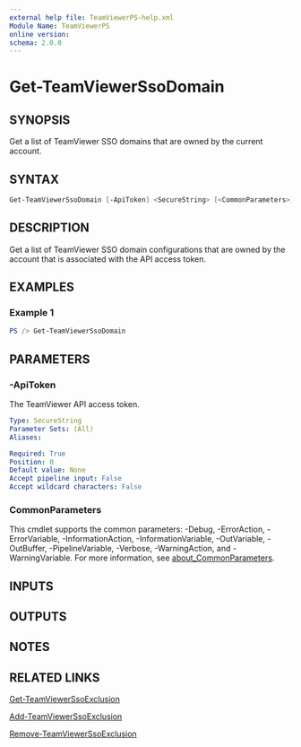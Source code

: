 ```yaml
---
external help file: TeamViewerPS-help.xml
Module Name: TeamViewerPS
online version:
schema: 2.0.0
---
```


# Get-TeamViewerSsoDomain

## SYNOPSIS

Get a list of TeamViewer SSO domains that are owned by the current account.

## SYNTAX

```powershell
Get-TeamViewerSsoDomain [-ApiToken] <SecureString> [<CommonParameters>]
```

## DESCRIPTION

Get a list of TeamViewer SSO domain configurations that are owned by the
account that is associated with the API access token.

## EXAMPLES

### Example 1

```powershell
PS /> Get-TeamViewerSsoDomain
```

## PARAMETERS

### -ApiToken

The TeamViewer API access token.

```yaml
Type: SecureString
Parameter Sets: (All)
Aliases:

Required: True
Position: 0
Default value: None
Accept pipeline input: False
Accept wildcard characters: False
```

### CommonParameters

This cmdlet supports the common parameters: -Debug, -ErrorAction, -ErrorVariable, -InformationAction, -InformationVariable, -OutVariable, -OutBuffer, -PipelineVariable, -Verbose, -WarningAction, and -WarningVariable. For more information, see [about_CommonParameters](http://go.microsoft.com/fwlink/?LinkID=113216).

## INPUTS

## OUTPUTS

## NOTES

## RELATED LINKS

[Get-TeamViewerSsoExclusion](Get-TeamViewerSsoExclusion.md)

[Add-TeamViewerSsoExclusion](Add-TeamViewerSsoExclusion.md)

[Remove-TeamViewerSsoExclusion](Remove-TeamViewerSsoExclusion.md)
